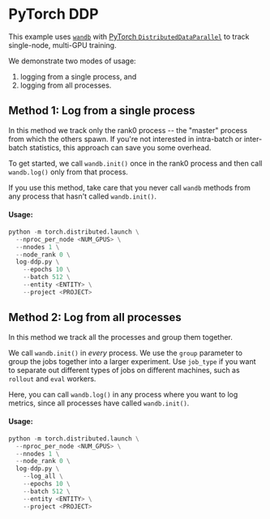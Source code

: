 # PyTorch DDP

This example uses [`wandb`](https://docs.wandb.com) with
[PyTorch `DistributedDataParallel`](https://pytorch.org/tutorials/intermediate/ddp_tutorial.html)
to track single-node, multi-GPU training.

We demonstrate two modes of usage:
1. logging from a single process, and
2. logging from all processes.

## Method 1: Log from a single process

In this method we track only the rank0 process
-- the "master" process from which the others spawn.
If you're not interested in intra-batch or inter-batch statistics,
this approach can save you some overhead.

To get started, we call `wandb.init()` once in the rank0 process
and then call `wandb.log()` only from that process.

If you use this method, take care that you never call `wandb` methods
from any process that hasn't called `wandb.init()`.

#### Usage:

```python
python -m torch.distributed.launch \
  --nproc_per_node <NUM_GPUS> \
  --nnodes 1 \
  --node_rank 0 \
  log-ddp.py \
    --epochs 10 \
    --batch 512 \
    --entity <ENTITY> \
    --project <PROJECT>
```

## Method 2: Log from all processes

In this method we track all the processes and group them together.

We call `wandb.init()` in _every_ process.
We use the `group` parameter to group the jobs together into a larger experiment.
Use `job_type` if you want to separate out different types of jobs on different machines,
such as `rollout` and `eval` workers.

Here, you can call `wandb.log()` in any process where you want to log metrics,
since all processes have called `wandb.init()`.

#### Usage:

```python
python -m torch.distributed.launch \
  --nproc_per_node <NUM_GPUS> \
  --nnodes 1 \
  --node_rank 0 \
  log-ddp.py \
    --log_all \
    --epochs 10 \
    --batch 512 \
    --entity <ENTITY> \
    --project <PROJECT>
```
